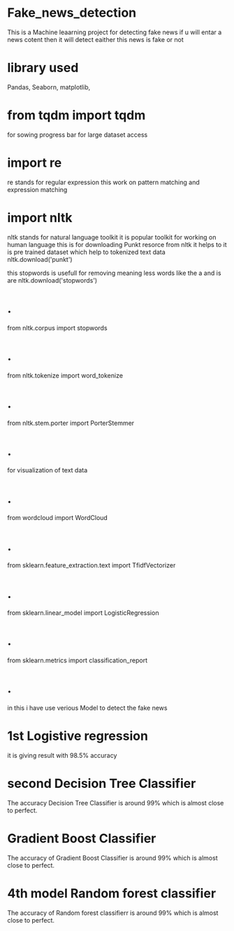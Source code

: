 # Fake_news_detection
This is a Machine leaarning project for detecting fake news 
if u will entar a news cotent then it will detect eaither this news is fake or not 

# library used
Pandas,
Seaborn,
matplotlib,

# from tqdm import tqdm
for sowing progress bar for large dataset access
# import re
 re stands for regular expression this work on pattern matching and expression matching
# import nltk
 nltk stands for natural language toolkit it is popular toolkit for working on human language
 this is for downloading Punkt resorce from nltk it helps to it is pre trained dataset which help to tokenized text data 
  nltk.download('punkt')

 this stopwords is usefull for removing meaning less words like the a and is are 
nltk.download('stopwords')
# .
from nltk.corpus import stopwords
# . 
from nltk.tokenize import word_tokenize
# . 
from nltk.stem.porter import PorterStemmer
# . 
for visualization of text data 
# . 
from wordcloud import WordCloud
# . 
from sklearn.feature_extraction.text import TfidfVectorizer
# . 
from sklearn.linear_model import LogisticRegression  
# . 
from sklearn.metrics import classification_report 
# . 

in this i have use verious Model to detect the fake news 
# 1st Logistive regression
it is giving result with 98.5% accuracy
# second  Decision Tree Classifier
The accuracy Decision Tree Classifier is around 99% which is almost close to perfect.
#  Gradient Boost Classifier
The accuracy of Gradient Boost Classifier  is around 99% which is almost close to perfect.
# 4th model Random forest classifier
The accuracy of  Random forest classifierr  is around 99% which is almost close to perfect.
